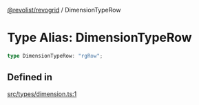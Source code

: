 [@revolist/revogrid](README.md) / DimensionTypeRow

# Type Alias: DimensionTypeRow

```ts
type DimensionTypeRow: "rgRow";
```

## Defined in

[src/types/dimension.ts:1](https://github.com/revolist/revogrid/blob/6916c62aedeba77f36804fdc386f78e588e18412/src/types/dimension.ts#L1)
